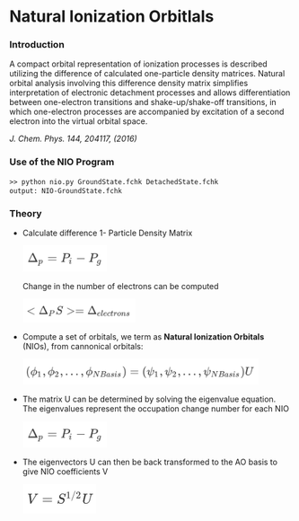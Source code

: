 # Natural Ionization Orbitlals

### Introduction

A compact orbital representation of ionization processes is described utilizing the difference of calculated one-particle density matrices. Natural orbital analysis involving this difference density matrix simplifies interpretation of electronic detachment processes and allows differentiation between one-electron transitions and shake-up/shake-off transitions, in which one-electron processes are accompanied by excitation of a second electron into the virtual orbital space.

*J. Chem. Phys. 144, 204117, (2016)*

### Use of the NIO Program

```
>> python nio.py GroundState.fchk DetachedState.fchk
output: NIO-GroundState.fchk
```

### Theory

* Calculate difference 1- Particle Density Matrix

  <img src="images/eqn1.png" width="150">

  Change in the number of electrons  can be computed

  <img src="images/eqn2.png" width="200">

* Compute a set of orbitals, we term as **Natural Ionization Orbitals** (NIOs), from cannonical orbitals:

  <img src="images/eqn3.png" width="420">

* The matrix U can be determined by solving the eigenvalue equation. The eigenvalues represent the occupation change number for each NIO

  <img src="images/eqn1.png" width="150">

* The eigenvectors U can then be back transformed to the AO basis to give NIO coefficients V

  <img src="images/eqn5.png" width="130">
